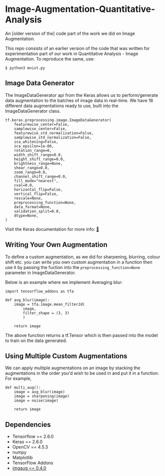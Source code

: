 # Image-Augmentation-Quantitative-Analysis

An [older version of the] code part of the work we did on Image Augmentation.

This repo consists of an earlier version of the code that was written for experimentation part of our work in Quantitative Analysis - Image Augmentation. To reproduce the same, use:
```
$ python3 mnist.py
```

## Image Data Generator

The ImageDataGenerator api from the Keras allows us to perform/generate data augmentation to the batches of image data in real-time. We have 18 different data augmentations ready to use, built into the ImageDataGenerator class.
```
tf.keras.preprocessing.image.ImageDataGenerator(
    featurewise_center=False,
    samplewise_center=False,
    featurewise_std_normalization=False,
    samplewise_std_normalization=False,
    zca_whitening=False,
    zca_epsilon=1e-06,
    rotation_range=0,
    width_shift_range=0.0,
    height_shift_range=0.0,
    brightness_range=None,
    shear_range=0.0,
    zoom_range=0.0,
    channel_shift_range=0.0,
    fill_mode="nearest",
    cval=0.0,
    horizontal_flip=False,
    vertical_flip=False,
    rescale=None,
    preprocessing_function=None,
    data_format=None,
    validation_split=0.0,
    dtype=None,
)
```
Visit the Keras documentation for more info: [🔗](https://keras.io/api/preprocessing/image/#imagedatagenerator-class)

## Writing Your Own Augmentation

To define a custom augmentation, as we did for sharpening, blurring, colour shift etc. you can write you own custom augmentation in a function then use it by passing the fuction into the ```preprocessing_function=None``` parameter in ImageDataGenerator.

Below is an example where we implement Averaging blur:
```
import tensorflow_addons as tfa

def avg_blur(image):
    image = tfa.image.mean_filter2d(
        image, 
        filter_shape = (3, 3)
        )

    return image
```
The above function returns a tf.Tensor which is then passed into the model to train on the data generated. 

## Using Multiple Custom Augmentations

We can apply multiple augmentations on an image by stacking the augmentations in the order you'd wish to be used in and put it in a function. For example,

```
def multi_aug():
    image = avg_blur(image)
    image = sharpening(image)
    image = noise(image)
    
    return image
```

## Dependencies

* Tensorflow == 2.6.0
* Keras == 2.6.0
* OpenCV == 4.5.3
* numpy
* Matplotlib
* TensorFlow Addons
* [imgaug == 0.4.0](https://github.com/aleju/imgaug)
